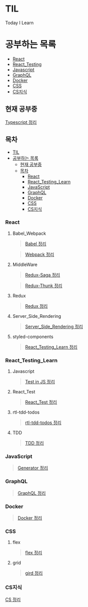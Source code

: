 # TIL

Today I Learn

# 공부하는 목록

- [React](./React)
- [React_Testing](./React_Testing_Learn)
- [Javascript](./JavaScript)
- [GraphQL](./GraphQL)
- [Docker](./Docker)
- [CSS](./CSS)
- [CS지식](./CS지식)

## 현재 공부중

[Typescript 정리](./TypeScript/README.md)

## 목차

- [TIL](#til)
- [공부하는 목록](#공부하는-목록)
  - [현재 공부중](#현재-공부중)
  - [목차](#목차)
    - [React](#react)
    - [React_Testing_Learn](#react_testing_learn)
    - [JavaScript](#javascript)
    - [GraphQL](#graphql)
    - [Docker](#docker)
    - [CSS](#css)
    - [CS지식](#cs지식)

### React

1. Babel_Webpack

   > [Babel 정리](./React/Babel_Webpack/README.md)

   > [Webpack 정리](./React/Babel_Webpack/README.md)

2. MiddleWare

   > [Redux-Saga 정리](./React/MiddleWare/redux-saga/README.md)

   > [Redux-Thunk 정리](./React/MiddleWare/미들웨어%20직접%20만들어보기/README.md)

3. Redux

   > [Redux 정리](./React/Redux/README.md)

4. Server_Side_Rendering

   > [Server_Side_Rendering 정리](./React/Server_Side_Rendering/README.md)

5. styled-components

   > [React_Testing_Learn 정리](./React/../React_Testing_Learn/JavaScript/README.md)

### React_Testing_Learn

1. Javascript

   > [Test in JS 정리](./React_Testing_Learn/JavaScript/README.md)

2. React_Test

   > [React_Test 정리](./React_Testing_Learn/React_Test/README.md)

3. rtl-tdd-todos

   > [rtl-tdd-todos 정리](./React_Testing_Learn/rtl-tdd-todos/README.md)

4. TDD

   > [TDD 정리](./React_Testing_Learn/TDD/README.md)

### JavaScript

> [Generator 정리](./JavaScript/README.md)

### GraphQL

> [GraphQL 정리](./GraphQL/README.md)

### Docker

> [Docker 정리](./Docker/README.md)

### CSS

1. flex

   > [flex 정리](./CSS/flex/README.md)

2. grid

   > [gird 정리](./CSS/grid_표만들기/README.md)

### CS지식

[CS 정리](./CS지식/Computer%20Science/README.MD)
